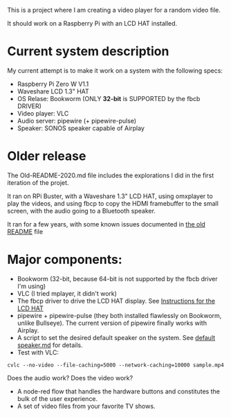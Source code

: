 This is a project where I am creating a video player for a random video file.

It should work on a Raspberry Pi with an LCD HAT installed.

# Current system description
My current attempt is to make it work on a system with the following specs:
- Raspberry Pi Zero W V1.1
- Waveshare LCD 1.3" HAT
- OS Relase: Bookworm (ONLY **32-bit** is SUPPORTED by the fbcb DRIVER)
- Video player: VLC
- Audio server: pipewire (+ pipewire-pulse)
- Speaker: SONOS speaker capable of Airplay

# Older release
The Old-README-2020.md file includes the explorations I did in the first iteration of the projet. 

It ran on RPi Buster, with a Waveshare 1.3" LCD HAT, using omxplayer to play the videos, and using fbcp to copy the HDMI framebuffer to the small screen, with the audio going to a Bluetooth speaker. 

It ran for a few years, with some known issues documented in [the old README](Old-README-2020.md) file

# Major components:
- Bookworm (32-bit, because 64-bit is not supported by the fbcb driver I'm using)
- VLC (I tried mplayer, it didn't work)
- The fbcp driver to drive the LCD HAT display. See [Instructions for the LCD HAT](LCD%20%HAT%20%config.md)
- pipewire + pipewire-pulse (they both installed flawlessly on Bookworm, unlike Bullseye). The current version of pipewire finally works with Airplay.
- A script to set the desired default speaker on the system. See [default speaker.md](default%20%speaker.md) for details.
- Test with VLC:
```
cvlc --no-video --file-caching=5000 --network-caching=10000 sample.mp4
```
Does the audio work? Does the video work?
- A node-red flow that handles the hardware buttons and constitutes the bulk of the user experience.
- A set of video files from your favorite TV shows.
